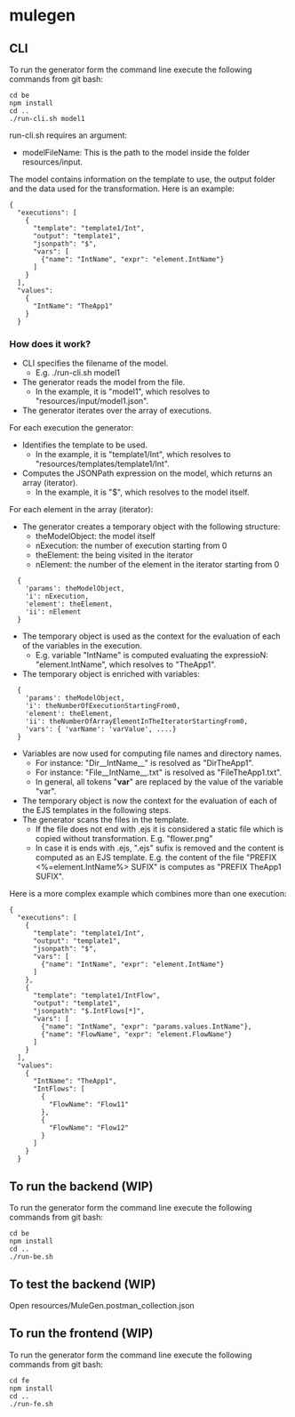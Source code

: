 # mulegen

## CLI
To run the generator form the command line execute the following commands from git bash:
```
cd be
npm install
cd ..
./run-cli.sh model1
```

run-cli.sh requires an argument:
* modelFileName: This is the path to the model inside the folder resources/input.

The model contains information on the template to use, the output folder and the data used for the transformation.
Here is an example:
```
{
  "executions": [
    {
      "template": "template1/Int",
      "output": "template1",
      "jsonpath": "$",
      "vars": [
        {"name": "IntName", "expr": "element.IntName"}
      ]
    }
  ],
  "values": 
    {
      "IntName": "TheApp1"
    }
  }
```
### How does it work? 
* CLI specifies the filename of the model.
  * E.g. ./run-cli.sh model1
* The generator reads the model from the file.
  * In the example, it is "model1", which resolves to "resources/input/model1.json". 
* The generator iterates over the array of executions. 

For each execution the generator: 
* Identifies the template to be used. 
  * In the example, it is "template1/Int", which resolves to "resources/templates/template1/Int". 
* Computes the JSONPath expression on the model, which returns an array (iterator). 
  * In the example, it is "$", which resolves to the model itself. 

For each element in the array (iterator):
* The generator creates a temporary object with the following structure: 
  * theModelObject: the model itself
  * nExecution: the number of execution starting from 0
  * theElement: the being visited in the iterator
  * nElement: the number of the element in the iterator starting from 0
```
  {
    'params': theModelObject,
    'i': nExecution,
    'element': theElement,
    'ii': nElement
  }
```
* The temporary object is used as the context for the evaluation of each of the variables in the execution. 
  * E.g. variable "IntName" is computed evaluating  the expressioN: "element.IntName", which resolves to "TheApp1".
* The temporary object is enriched with variables: 
```
  {
    'params': theModelObject,
    'i': theNumberOfExecutionStartingFrom0,
    'element': theElement,
    'ii': theNumberOfArrayElementInTheIteratorStartingFrom0,
    'vars': { 'varName': 'varValue', ....}
  }
```
* Variables are now  used for computing file names and directory names. 
  * For instance: "Dir__IntName__" is resolved as "DirTheApp1". 
  * For instance: "File__IntName__.txt" is resolved as "FileTheApp1.txt". 
  * In general, all tokens "__var__" are replaced by the value of the variable "var".
* The temporary object is now the context for the evaluation of each of the EJS templates in the following steps. 
* The generator scans the files in the template. 
  * If the file does not end with .ejs it is considered a static file which is copied without transformation. E.g. "flower.png"
  * In case it is ends with .ejs, ".ejs" sufix is removed and the content is computed as an EJS template. E.g. the content of the file "PREFIX <%=element.IntName%> SUFIX" is computes as "PREFIX TheApp1 SUFIX".

Here is a more complex example which combines more than one execution:
```
{
  "executions": [
    {
      "template": "template1/Int",
      "output": "template1",
      "jsonpath": "$",
      "vars": [
        {"name": "IntName", "expr": "element.IntName"}
      ]
    },
    {
      "template": "template1/IntFlow",
      "output": "template1",
      "jsonpath": "$.IntFlows[*]",
      "vars": [
        {"name": "IntName", "expr": "params.values.IntName"},
        {"name": "FlowName", "expr": "element.FlowName"}
      ]
    }
  ],
  "values": 
    {
      "IntName": "TheApp1",
      "IntFlows": [
        {
          "FlowName": "Flow11"
        },
        {
          "FlowName": "Flow12"
        }
      ]
    }
  }
```

## To run the backend (WIP)
To run the generator form the command line execute the following commands from git bash:
```
cd be
npm install
cd ..
./run-be.sh
```

## To test the backend (WIP)
Open resources/MuleGen.postman_collection.json

## To run the frontend (WIP)
To run the generator form the command line execute the following commands from git bash:
```
cd fe
npm install
cd ..
./run-fe.sh
```
